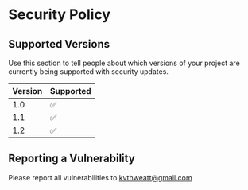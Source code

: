 # Security Policy

## Supported Versions

Use this section to tell people about which versions of your project are
currently being supported with security updates.

| Version | Supported          |
| ------- | ------------------ |
| 1.0     | :white_check_mark: |
| 1.1     | :white_check_mark: |
| 1.2     | :white_check_mark: |

## Reporting a Vulnerability

Please report all vulnerabilities to kvthweatt@gmail.com
